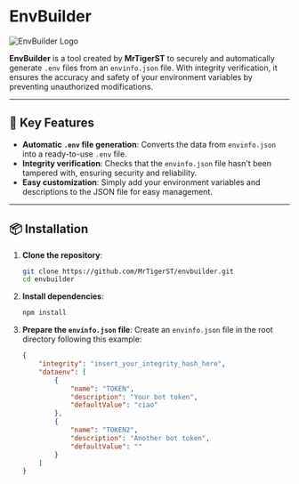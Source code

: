 # EnvBuilder

![EnvBuilder Logo](https://via.placeholder.com/600x200.png?text=EnvBuilder)

**EnvBuilder** is a tool created by **MrTigerST** to securely and automatically generate `.env` files from an `envinfo.json` file. With integrity verification, it ensures the accuracy and safety of your environment variables by preventing unauthorized modifications.

---

## 🚀 Key Features
- **Automatic `.env` file generation**: Converts the data from `envinfo.json` into a ready-to-use `.env` file.
- **Integrity verification**: Checks that the `envinfo.json` file hasn't been tampered with, ensuring security and reliability.
- **Easy customization**: Simply add your environment variables and descriptions to the JSON file for easy management.

---

## 📦 Installation

1. **Clone the repository**:
    ```bash
    git clone https://github.com/MrTigerST/envbuilder.git
    cd envbuilder
    ```

2. **Install dependencies**:
    ```bash
    npm install
    ```

3. **Prepare the `envinfo.json` file**:
   Create an `envinfo.json` file in the root directory following this example:
   ```json
   {
       "integrity": "insert_your_integrity_hash_here",
       "dataenv": [
           {
               "name": "TOKEN",
               "description": "Your bot token",
               "defaultValue": "ciao"
           },
           {
               "name": "TOKEN2",
               "description": "Another bot token",
               "defaultValue": ""
           }
       ]
   }
